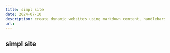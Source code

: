 ```yaml
---
title: simpl site
date: 2024-07-10
description: create dynamic websites using markdown content, handlebars templates, and a plugin system for extending functionality
url:
---
```


## simpl site
